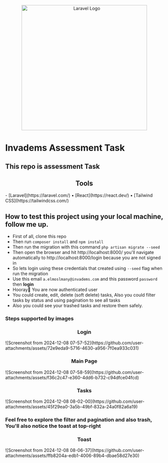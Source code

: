 <p align="center"><a href="https://laravel.com" target="_blank"><img src="http://www.invadems.com/storage/zLGzberJHau0XUt4ZRYZCE2l060tvVSz4aWqQOxz.png" width="400" alt="Laravel Logo"></a></p>



# Invadems Assessment Task
## This repo is assessment Task 

<h2 align="center">Tools</h2>
- [Laravel](https://laravel.com/) • [React](https://react.dev/) • [Tailwind CSS](https://tailwindcss.com/)

## How to test this project using your local machine, follow me up.

- First of all, clone this repo
- Then run `composer install` and `npm install`
- Then run the migration with this command `php artisan migrate --seed`
- Then open the browser and hit http://localhost:8000/ you'll navigate automatically to http://localhost:8000/login because you are not signed in
- So lets login using these credentials that created using `--seed` flag when run the migration
- Use this email `a.elmoslmany@invadems.com` and this password `password` then **login**
- Hooray🥳 You are now authenticated user
- You could create, edit, delete (soft delete) tasks, Also you could filter tasks by status and using pagination to see all tasks
- Also you could see your trashed tasks and restore them safely.


### Steps supported by images
<h3 align="center">Login</h3>
![Screenshot from 2024-12-08 07-57-52](https://github.com/user-attachments/assets/72e9eda9-5716-4630-a956-7f0ea933c031)

<h3 align="center">Main Page</h3>
 ![Screenshot from 2024-12-08 07-58-59](https://github.com/user-attachments/assets/f36c2c47-e360-4dd6-b732-c94dfce04fcd)

<h3 align="center">Tasks</h3>
![Screenshot from 2024-12-08 08-02-00](https://github.com/user-attachments/assets/45f29ea0-3a5b-49bf-832a-24a0f82a6a19)

### Feel free to explore the filter and pagination and also trash, You'll also notice the toast at top-right
<h3 align="center">Toast</h3>
![Screenshot from 2024-12-08 08-06-37](https://github.com/user-attachments/assets/ffb8204a-edb1-4006-89b4-dbae58d27e30)



